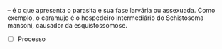– é o que apresenta o parasita e sua fase larvária ou assexuada. Como exemplo, o caramujo é o hospedeiro intermediário do Schistosoma mansoni, causador da esquistossomose.
- [ ] Processo 
